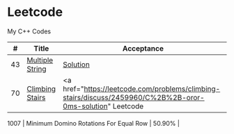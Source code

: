 # Leetcode
My C++ Codes



 | #  | Title | Acceptance |
----  | --- | --- |
  43  |   <a href="https://leetcode.com/problems/multiply-strings/">Multiple String  | <a href="https://leetcode.com/problems/multiply-strings/discuss/2353198/C%2B%2B-with-explanation">    Solution </a>
  70  |   <a href="https://leetcode.com/problems/climbing-stairs/"> Climbing Stairs  | <a href="https://leetcode.com/problems/climbing-stairs/discuss/2459960/C%2B%2B-oror-0ms-solution" Leetcode </a>
  
  
 1007	|		Minimum Domino Rotations For Equal Row	|	50.90%	|
